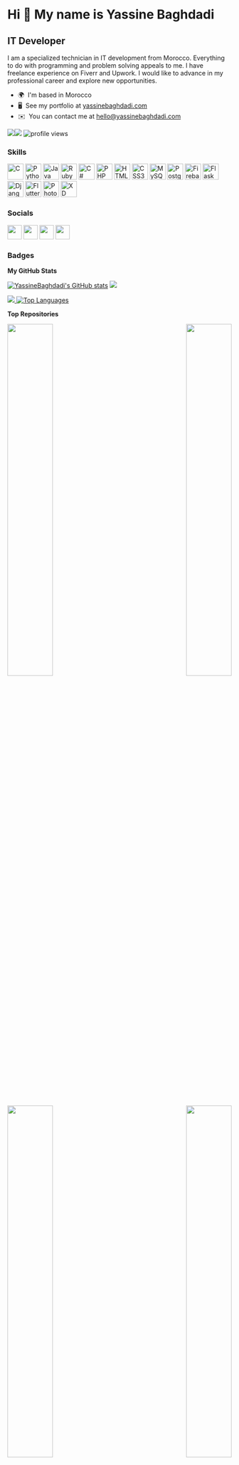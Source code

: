 <!--

### Hi there 👋


<p align="center">
    <a href="#">
         <img src="https://github-readme-stats.vercel.app/api?username=YassineBaghdadi&show_icons=true&&cache_seconds=1900&count_private=true&include_all_commits=true" height="300" >
    </a>
    
</p>


<p align="center">
    <a href="#">
         <img src="https://github-readme-stats.vercel.app/api/top-langs/?username=YassineBaghdadi&layout=compact" height="300" >
    </a>
    
</p>

<p align="center">
    <a href="#"><img src="https://img.shields.io/badge/python%20-%2314354C.svg?&style=for-the-badge&logo=python&logoColor=white"/></a>
    <a href="#"><img src="https://img.shields.io/badge/java-ffe66d.svg?&style=for-the-badge&logo=java&logoColor=darkred"></a>
    <a href="#"><img src="https://img.shields.io/badge/shell_script-233d4d.svg?&style=for-the-badge&logo=gnu-bash&logoColor=white"></a>
    <a href="#"><img src="https://img.shields.io/badge/css%20-%231572B6.svg?&style=for-the-badge&logo=css3&logoColor=white"/></a>
    <a href="#"><img src="https://img.shields.io/badge/html%20-%23E34F26.svg?&style=for-the-badge&logo=html5&logoColor=white"/></a>
</p>

<p align="center">
    <a href="#">
         <img src="https://github-readme-stats.vercel.app/api?username=YassineBaghdadi&theme=dark&show_icons=true&&cache_seconds=1900&


_private=true&include_all_commits=true" height="300" >
    </a>
    
</p>

-->

Hi 👋 My name is Yassine Baghdadi
=================================

IT Developer
------------

I am a specialized technician in IT development from Morocco. Everything to do with programming and problem solving appeals to me. I have freelance experience on Fiverr and Upwork. I would like to advance in my professional career and explore new opportunities.

* 🌍  I'm based in Morocco
* 🖥️  See my portfolio at [yassinebaghdadi.com](http://yassinebaghdadi.com/)
* ✉️  You can contact me at [hello@yassinebaghdadi.com](mailto:hello@yassinebaghdadi.com)

<a href="https://www.twitter.com/Y_acineBaghdadi" target="_blank" rel="noreferrer"><img
src="https://img.shields.io/twitter/follow/Y_acineBaghdadi?logo=twitter&style=for-the-badge&color=0891b2&labelColor=1c1917"
/></a><a href="https://www.github.com/YassineBaghdadi" target="_blank" rel="noreferrer"><img
src="https://img.shields.io/github/followers/YassineBaghdadi?logo=github&style=for-the-badge&color=0891b2&labelColor=1c1917" /></a>
<img alt = "profile views" src="https://komarev.com/ghpvc/?username=YassineBaghaddi&color=0891b2&labelColor=1c1917&style=for-the-badge">  
### Skills

<p align="left">
<a href="https://docs.microsoft.com/en-us/cpp/?view=msvc-170" target="_blank" rel="noreferrer"><img src="https://raw.githubusercontent.com/danielcranney/readme-generator/main/public/icons/skills/c-colored.svg" width="36" height="36" alt="C" /></a>
<a href="https://www.python.org/" target="_blank" rel="noreferrer"><img src="https://raw.githubusercontent.com/danielcranney/readme-generator/main/public/icons/skills/python-colored.svg" width="36" height="36" alt="Python" /></a>
<a href="https://www.oracle.com/java/" target="_blank" rel="noreferrer"><img src="https://raw.githubusercontent.com/danielcranney/readme-generator/main/public/icons/skills/java-colored.svg" width="36" height="36" alt="Java" /></a>
<a href="https://www.ruby-lang.org/" target="_blank" rel="noreferrer"><img src="https://raw.githubusercontent.com/danielcranney/readme-generator/main/public/icons/skills/ruby-colored.svg" width="36" height="36" alt="Ruby" /></a>
<a href="https://docs.microsoft.com/en-us/dotnet/csharp/" target="_blank" rel="noreferrer"><img src="https://raw.githubusercontent.com/danielcranney/readme-generator/main/public/icons/skills/csharp-colored.svg" width="36" height="36" alt="C#" /></a>
<a href="https://www.php.net/" target="_blank" rel="noreferrer"><img src="https://raw.githubusercontent.com/danielcranney/readme-generator/main/public/icons/skills/php-colored.svg" width="36" height="36" alt="PHP" /></a>
<a href="https://developer.mozilla.org/en-US/docs/Glossary/HTML5" target="_blank" rel="noreferrer"><img src="https://raw.githubusercontent.com/danielcranney/readme-generator/main/public/icons/skills/html5-colored.svg" width="36" height="36" alt="HTML5" /></a>
<a href="https://www.w3.org/TR/CSS/#css" target="_blank" rel="noreferrer"><img src="https://raw.githubusercontent.com/danielcranney/readme-generator/main/public/icons/skills/css3-colored.svg" width="36" height="36" alt="CSS3" /></a>
<a href="https://www.mysql.com/" target="_blank" rel="noreferrer"><img src="https://raw.githubusercontent.com/danielcranney/readme-generator/main/public/icons/skills/mysql-colored.svg" width="36" height="36" alt="MySQL" /></a>
<a href="https://www.postgresql.org/" target="_blank" rel="noreferrer"><img src="https://raw.githubusercontent.com/danielcranney/readme-generator/main/public/icons/skills/postgresql-colored.svg" width="36" height="36" alt="PostgreSQL" /></a>
<a href="https://firebase.google.com/" target="_blank" rel="noreferrer"><img src="https://raw.githubusercontent.com/danielcranney/readme-generator/main/public/icons/skills/firebase-colored.svg" width="36" height="36" alt="Firebase" /></a>
<a href="https://flask.palletsprojects.com/en/2.0.x/" target="_blank" rel="noreferrer"><img src="https://raw.githubusercontent.com/danielcranney/readme-generator/main/public/icons/skills/flask-colored.svg" width="36" height="36" alt="Flask" /></a>
<a href="https://www.djangoproject.com/" target="_blank" rel="noreferrer"><img src="https://raw.githubusercontent.com/danielcranney/readme-generator/main/public/icons/skills/django-colored.svg" width="36" height="36" alt="Django" /></a>
<a href="https://flutter.dev/" target="_blank" rel="noreferrer"><img src="https://raw.githubusercontent.com/danielcranney/readme-generator/main/public/icons/skills/flutter-colored.svg" width="36" height="36" alt="Flutter" /></a>
<a href="https://www.adobe.com/uk/products/photoshop.html" target="_blank" rel="noreferrer"><img src="https://raw.githubusercontent.com/danielcranney/readme-generator/main/public/icons/skills/photoshop-colored.svg" width="36" height="36" alt="Photoshop" /></a>
<a href="https://www.adobe.com/uk/products/xd.html" target="_blank" rel="noreferrer"><img src="https://raw.githubusercontent.com/danielcranney/readme-generator/main/public/icons/skills/xd-colored.svg" width="36" height="36" alt="XD" /></a>
</p>


### Socials

<p align="left"> <a href="https://www.github.com/YassineBaghdadi" target="_blank" rel="noreferrer"><img src="https://raw.githubusercontent.com/danielcranney/readme-generator/main/public/icons/socials/github.svg" width="32" height="32" /></a> <a href="https://www.linkedin.com/in/yassinebaghdadi" target="_blank" rel="noreferrer"><img src="https://raw.githubusercontent.com/danielcranney/readme-generator/main/public/icons/socials/linkedin.svg" width="32" height="32" /></a> <a href="https://www.stackoverflow.com/users/12010731/yassine-baghdadi" target="_blank" rel="noreferrer"><img src="https://raw.githubusercontent.com/danielcranney/readme-generator/main/public/icons/socials/stackoverflow.svg" width="32" height="32" /></a> <a href="https://www.twitter.com/Y_acineBaghdadi" target="_blank" rel="noreferrer"><img src="https://raw.githubusercontent.com/danielcranney/readme-generator/main/public/icons/socials/twitter.svg" width="32" height="32" /></a></p>

### Badges

<b>My GitHub Stats</b>

<a href="http://www.github.com/YassineBaghdadi"><img src="https://github-readme-stats.vercel.app/api?username=YassineBaghdadi&show_icons=true&hide=&count_private=true&title_color=0891b2&text_color=ffffff&icon_color=0891b2&bg_color=1c1917&hide_border=true&show_icons=true&include_all_commits=true" alt="YassineBaghdadi's GitHub stats" /></a>       <a href="http://www.github.com/YassineBaghdadi"><img src="https://github-readme-streak-stats.herokuapp.com/?user=YassineBaghdadi&stroke=ffffff&background=1c1917&ring=0891b2&fire=0891b2&currStreakNum=ffffff&currStreakLabel=0891b2&sideNums=ffffff&sideLabels=ffffff&dates=ffffff&hide_border=true" /></a>
<!--
<a href="http://www.github.com/YassineBaghdadi"><img src="https://activity-graph.herokuapp.com/graph?username=YassineBaghdadi&bg_color=1c1917&color=ffffff&line=0891b2&point=ffffff&area_color=1c1917&area=true&hide_border=true&custom_title=GitHub%20Commits%20Graph" alt="GitHub Commits Graph" /></a>
-->
<a href="https://github.com/YassineBaghdadi?tab=repositories" style="text-align:center">
<!-- <img src="https://github.com/YassineBaghdadi/YassineBaghdadi/blob/output/github-contribution-grid-snake.gif"/> -->
<img src="https://github.com/YassineBaghdadi/YassineBaghdadi/profile-3d-contrib/profile-south-season-animate.svg"/>
</a>
<a href="https://github.com/YassineBaghdadi" align="left"><img src="https://github-readme-stats.vercel.app/api/top-langs/?username=YassineBaghdadi&langs_count=10&title_color=0891b2&text_color=ffffff&icon_color=0891b2&bg_color=1c1917&hide_border=true&locale=en&custom_title=Top%20%Languages" alt="Top Languages" /></a>

<b>Top Repositories</b>

<div width="100%" align="center"><a href="https://github.com/YassineBaghdadi/TransportingPlanning" align="left"><img align="left" width="45%" src="https://github-readme-stats.vercel.app/api/pin/?username=YassineBaghdadi&repo=TransportingPlanning&title_color=0891b2&text_color=ffffff&icon_color=0891b2&bg_color=1c1917&hide_border=true&locale=en" /></a><a href="https://github.com/YassineBaghdadi/TypingTest" align="right"><img align="right" width="45%" src="https://github-readme-stats.vercel.app/api/pin/?username=YassineBaghdadi&repo=TypingTest&title_color=0891b2&text_color=ffffff&icon_color=0891b2&bg_color=1c1917&hide_border=true&locale=en" /></a></div><br /><br /><br /><br /><br /><br /><br />

<br /><br /><br /><br /><br />

<div width="100%" align="center"><a href="https://github.com/YassineBaghdadi/Alex-1.0" align="left"><img align="left" width="45%" src="https://github-readme-stats.vercel.app/api/pin/?username=YassineBaghdadi&repo=Alex-1.0&title_color=0891b2&text_color=ffffff&icon_color=0891b2&bg_color=1c1917&hide_border=true&locale=en" /></a><a href="https://github.com/YassineBaghdadi/PARA-ELECTRO" align="right"><img align="right" width="45%" src="https://github-readme-stats.vercel.app/api/pin/?username=YassineBaghdadi&repo=PARA-ELECTRO&title_color=0891b2&text_color=ffffff&icon_color=0891b2&bg_color=1c1917&hide_border=true&locale=en" /></a></div>



